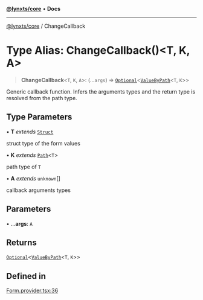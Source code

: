 [**@lynxts/core**](../README.md) • **Docs**

***

[@lynxts/core](../README.md) / ChangeCallback

# Type Alias: ChangeCallback()\<T, K, A\>

> **ChangeCallback**\<`T`, `K`, `A`\>: (...`args`) => [`Optional`](Optional.md)\<[`ValueByPath`](ValueByPath.md)\<`T`, `K`\>\>

Generic callback function. Infers the arguments types and the return type is
resolved from the path type.

## Type Parameters

• **T** *extends* [`Struct`](Struct.md)

struct type of the form values

• **K** *extends* [`Path`](Path.md)\<`T`\>

path type of `T`

• **A** *extends* `unknown`[]

callback arguments types

## Parameters

• ...**args**: `A`

## Returns

[`Optional`](Optional.md)\<[`ValueByPath`](ValueByPath.md)\<`T`, `K`\>\>

## Defined in

[Form.provider.tsx:36](https://github.com/JoseLion/lynxts/blob/main/packages/core/src/lib/Form.provider.tsx#L36)
